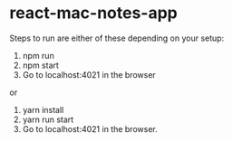 # react-mac-notes-app
Steps to run are either of these depending on your setup:

1. npm run
2. npm start
3. Go to localhost:4021 in the browser

or

1. yarn install
2. yarn run start
3. Go to localhost:4021 in the browser.
